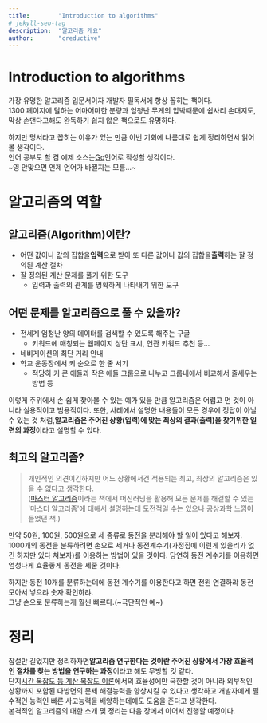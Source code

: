 ```yaml
---
title:        "Introduction to algorithms"
# jekyll-seo-tag
description:  "알고리즘 개요"
author:       "creductive"
---
```

# Introduction to algorithms

가장 유명한 알고리즘 입문서이자 개발자 필독서에 항상 꼽히는 책이다.  
1300 페이지에 달하는 어마어마한 분량과 엄청난 무게의 압박때문에 쉽사리 손대지도, 막상 손댄다고해도 완독하기 쉽지 않은 책으로도 유명하다.

하지만 명서라고 꼽히는 이유가 있는 만큼 이번 기회에 나름대로 쉽게 정리하면서 읽어 볼 생각이다.  
언어 공부도 할 겸 예제 소스는[Go](https://golang.org/)언어로 작성할 생각이다.  
~영 안맞으면 언제 언어가 바뀔지는 모름...~

# 알고리즘의 역할

## 알고리즘(Algorithm)이란?

-   어떤 값이나 값의 집합을**입력**으로 받아 또 다른 값이나 값의 집합을**출력**하는 잘 정의된 계산 절차
-   잘 정의된 계산 문제를 풀기 위한 도구
    -   입력과 출력의 관계를 명확하게 나타내기 위한 도구

## 어떤 문제를 알고리즘으로 풀 수 있을까?

-   전세계 엄청난 양의 데이터를 검색할 수 있도록 해주는 구글
    -   키워드에 매칭되는 웹페이지 상단 표시, 연관 키워드 추천 등...
-   네비게이션의 최단 거리 안내
-   학교 운동장에서 키 순으로 한 줄 서기
    -   적당히 키 큰 애들과 작은 애들 그룹으로 나누고 그룹내에서 비교해서 줄세우는 방법 등

이렇게 주위에서 손 쉽게 찾아볼 수 있는 예가 있을 만큼 알고리즘은 어렵고 먼 것이 아니라 실용적이고 범용적이다. 또한, 사례에서 설명한 내용들이 모든 경우에 정답이 아닐 수 있는 것 처럼,**알고리즘은 주어진 상황(입력)에 맞는 최상의 결과(출력)을 찾기위한 일련의 과정**이라고 설명할 수 있다.

## 최고의 알고리즘?

> 개인적인 의견이긴하지만 어느 상황에서건 적용되는 최고, 최상의 알고리즘은 있을 수 없다고 생각한다.  
> ([마스터 알고리즘](https://books.google.co.kr/books/about/%EB%A7%88%EC%8A%A4%ED%84%B0_%EC%95%8C%EA%B3%A0%EB%A6%AC%EC%A6%98.html?id=NtiNDgAAQBAJ&printsec=frontcover&source=kp_read_button&redir_esc=y#v=onepage&q&f=false)이라는 책에서 머신러닝을 활용해 모든 문제를 해결할 수 있는 '마스터 알고리즘'에 대해서 설명하는데 도전적일 수는 있으나 공상과학 느낌이 들었던 책.)

만약 50원, 100원, 500원으로 세 종류로 동전을 분리해야 할 일이 있다고 해보자.  
1000개의 동전을 분류하려면 손으로 세거나 동전계수기(가정집에 이런게 있을리가 없긴 하지만 있다 쳐보자)를 이용하는 방법이 있을 것이다. 당연히 동전 계수기를 이용하면 엄청나게 효율좋게 동전을 세줄 것이다.

하지만 동전 10개를 분류하는데에 동전 계수기를 이용한다고 하면 전원 연결하랴 동전 모아서 넣으랴 숫자 확인하랴.  
그냥 손으로 분류하는게 훨씬 빠르다.(~극단적인 예~)

# 정리

잡설만 길었지만 정리하자면**알고리즘 연구한다는 것이란 주어진 상황에서 가장 효율적인 절차를 찾는 방법을 연구하는 과정**이라고 해도 무방할 것 같다.  
단지[시간 복잡도 등 계산 복잡도 이론](https://ko.wikipedia.org/wiki/%EA%B3%84%EC%82%B0_%EB%B3%B5%EC%9E%A1%EB%8F%84_%EC%9D%B4%EB%A1%A0)에서의 효율성에만 국한할 것이 아니라 외부적인 상황까지 포함된 다방면의 문제 해결능력을 향상시킬 수 있다고 생각하고 개발자에게 필수적인 능력인 빠른 사고능력을 배양하는데에도 도움을 준다고 생각한다.  
본격적인 알고리즘의 대한 소개 및 정리는 다음 장에서 이어서 진행할 예정이다.